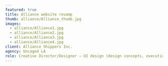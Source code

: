 ```yaml
---
featured: true
title: Alliance website revamp
thumb: alliance/Alliance_thumb.jpg
images:
  - alliance/Alliance1.jpg
  - alliance/Alliance2.jpg
  - alliance/Alliance3.jpg
  - alliance/Alliance4.jpg
client: Alliance Shippers Inc.
agency: Uncaged LA
role: Creative Director/Designer – UI design (design concepts, executions)
---
```


